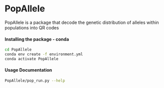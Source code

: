 # PopAllele
PopAllele is a package that decode the genetic distribution of alleles within populations into QR codes 

#### Installing the package - conda 
``` bash 
cd PopAllele
conda env create -f environment.yml 
conda activate PopAllele
```
#### Usage Documentation
``` bash 
PopAllele/pop_run.py --help
```

```bash

```
